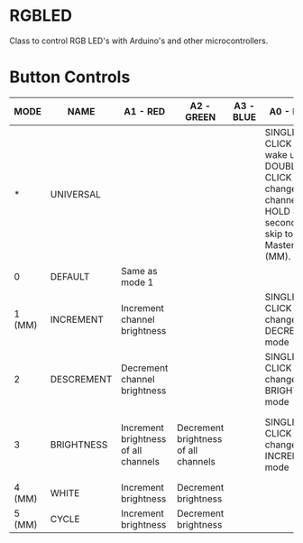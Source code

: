 RGBLED
======

Class to control RGB LED's with Arduino's and other microcontrollers.

# Button Controls

|MODE|NAME|A1 - RED|A2 - GREEN|A3 - BLUE|A0 - FUNC|LED|
|----|----|--|--|--|--|---|
| * | UNIVERSAL |  |  |  | SINGLE CLICK to wake up.  DOUBLE CLICK to change LED channel.  HOLD 3 seconds to skip to next Master Mode (MM). | OFF when no user interaction present for 60 seconds |
| 0 | DEFAULT | Same as mode 1 |||  |  |
| 1 (MM) | INCREMENT | Increment channel brightness ||| SINGLE CLICK to change to DECREMENT mode | Fading RED from OFF to HIGH |
| 2 | DESCREMENT | Decrement channel brightness ||| SINGLE CLICK to change to BRIGHTNESS mode | Fading RED from HIGH to OFF |
| 3 | BRIGHTNESS | Increment brightness of all channels | Decrement brightness of all channels |  | SINGLE CLICK to change to INCREMENT mode | PULSE same color as the current output |
| 4 (MM) | WHITE | Increment brightness | Decrement brightness |  |  | PULSE WHITE |
| 5 (MM) | CYCLE | Increment brightness | Decrement brightness |  |  | CYCLE colors |
